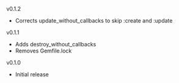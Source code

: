 v0.1.2

* Corrects update_without_callbacks to skip :create and :update

v0.1.1

* Adds destroy_without_callbacks
* Removes Gemfile.lock

v0.1.0

* Initial release
